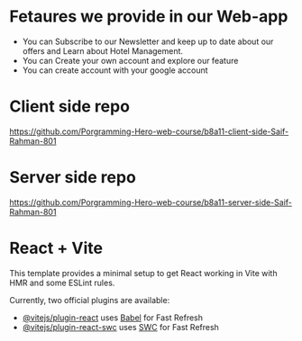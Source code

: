 # Fetaures we provide in our Web-app
 + You can Subscribe to our Newsletter and keep up to date about our offers and Learn about Hotel Management.
 + You can Create your own account and explore our feature
 + You can create account with your google account

# Client side repo
https://github.com/Porgramming-Hero-web-course/b8a11-client-side-Saif-Rahman-801

# Server side repo
https://github.com/Porgramming-Hero-web-course/b8a11-server-side-Saif-Rahman-801


# React + Vite

This template provides a minimal setup to get React working in Vite with HMR and some ESLint rules.

Currently, two official plugins are available:

- [@vitejs/plugin-react](https://github.com/vitejs/vite-plugin-react/blob/main/packages/plugin-react/README.md) uses [Babel](https://babeljs.io/) for Fast Refresh
- [@vitejs/plugin-react-swc](https://github.com/vitejs/vite-plugin-react-swc) uses [SWC](https://swc.rs/) for Fast Refresh
